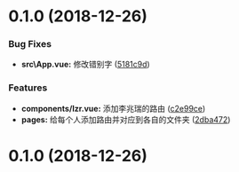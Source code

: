 # 0.1.0 (2018-12-26)


### Bug Fixes

* **src\App.vue:** 修改错别字 ([5181c9d](https://github.com/junfeidao/sxproject/commit/5181c9d))


### Features

* **components/lzr.vue:** 添加李兆瑞的路由 ([c2e99ce](https://github.com/junfeidao/sxproject/commit/c2e99ce))
* **pages:** 给每个人添加路由并对应到各自的文件夹 ([2dba472](https://github.com/junfeidao/sxproject/commit/2dba472))



<a name="0.1.0"></a>
# 0.1.0 (2018-12-26)



